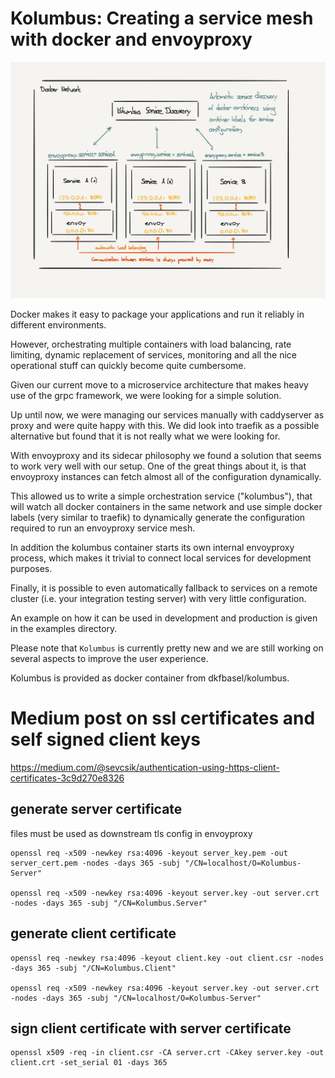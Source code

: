 # Kolumbus: Creating a service mesh with docker and envoyproxy

![Overview](kolumbus.png)

Docker makes it easy to package your applications and run it reliably in
different environments.

However, orchestrating multiple containers with load balancing, rate limiting,
dynamic replacement of services, monitoring and all the nice operational stuff
can quickly become quite cumbersome.

Given our current move to a microservice architecture that makes heavy use of
the grpc framework, we were looking for a simple solution.

Up until now, we were managing our services manually with caddyserver as proxy
and were quite happy with this. We did look into traefik as a possible alternative
but found that it is not really what we were looking for.

With envoyproxy and its sidecar philosophy we found a solution that seems to
work very well with our setup. One of the great things about it, is that
envoyproxy instances can fetch almost all of the configuration dynamically.

This allowed us to write a simple orchestration service ("kolumbus"), that
will watch all docker containers in the same network and use simple docker labels
(very similar to traefik) to dynamically generate the configuration required
to run an envoyproxy service mesh.

In addition the kolumbus container starts its own internal envoyproxy process,
which makes it trivial to connect local services for development purposes.

Finally, it is possible to even automatically fallback to services on a remote
cluster (i.e. your integration testing server) with very little configuration.

An example on how it can be used in development and production is given
in the examples directory.

Please note that `Kolumbus` is currently pretty new and we are still working on
several aspects to improve the user experience.

Kolumbus is provided as docker container from dkfbasel/kolumbus.


# Medium post on ssl certificates and self signed client keys
https://medium.com/@sevcsik/authentication-using-https-client-certificates-3c9d270e8326

## generate server certificate
files must be used as downstream tls config in envoyproxy

```
openssl req -x509 -newkey rsa:4096 -keyout server_key.pem -out server_cert.pem -nodes -days 365 -subj "/CN=localhost/O=Kolumbus-Server"

openssl req -x509 -newkey rsa:4096 -keyout server.key -out server.crt -nodes -days 365 -subj "/CN=Kolumbus.Server"

```


## generate client certificate

```
openssl req -newkey rsa:4096 -keyout client.key -out client.csr -nodes -days 365 -subj "/CN=Kolumbus.Client"

openssl req -x509 -newkey rsa:4096 -keyout server.key -out server.crt -nodes -days 365 -subj "/CN=localhost/O=Kolumbus-Server"

```

## sign client certificate with server certificate
```
openssl x509 -req -in client.csr -CA server.crt -CAkey server.key -out client.crt -set_serial 01 -days 365

```
